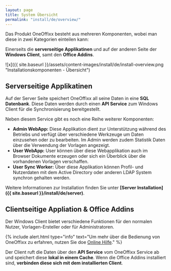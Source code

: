 ```yaml
---
layout: page
title: System Übersicht
permalink: "install/de/overview/"
---
```


Das Produkt OneOffixx besteht aus mehreren Komponenten, wobei man diese in zwei Kategorien einteilen kann:

Einerseits die __serverseitige Applikatinen__ und auf der anderen Seite der __Windows Client__, samt den __Office Addins__.

![x]({{ site.baseurl }}/assets/content-images/install/de/install-overview.png "Installationskomponenten - Übersicht")

## <i class="fa fa-server" aria-hidden="true"></i> Serverseitige Applikatinen

Auf der Server Seite speichert OneOffixx all seine Daten in eine __SQL Datenbank__. Diese Daten werden durch einen __API Service__ zum Windows Client für die Synchronisierung bereitgestellt.

Neben diesem Service gibt es noch eine Reihe weiterer Komponenten:

* __Admin WebApp:__ Diese Applikation dient zur Unterstützung während des Betriebs und verfügt über verschiedene Werkzeuge um Daten einzusehen oder zu bearbeiten. Im Admin werden zudem Statistik Daten über die Verwendung der Vorlagen angezeigt.
* __User WebApp:__ User können über diese Webapplikation auch im Browser Dokumente erzeugen oder sich ein Überblick über die vorhandenen Vorlagen verschaffen.
* __User Sync Worker:__ Über diese Applikation können Profil- und Nutzerdaten mit dem Active Directory oder anderen LDAP System synchron gehalten werden.

Weitere Informationen zur Installation finden Sie unter __[Server Installation]({{ site.baseurl }}/install/de/server)__. 

## <i class="fa fa-desktop" aria-hidden="true"></i> Clientseitige Appliation & Office Addins

Der Windows Client bietet verschiedene Funktionen für den normalen Nutzer, Vorlagen-Ersteller oder für Administratoren. 

{% include alert.html type="info" text="Um mehr über die Bedienung von OneOffixx zu erfahren, nutzen Sie doe <a href="http://help.oneoffixx.com/suite/de/">Online Hilfe</a>." %}

Der Client ruft die Daten über den __API Service__ vom OneOffixx Service ab und speichert diese __lokal in einem Cache__.
Wenn die Office Addins installiert sind, __verbinden diese sich mit dem installierten Client__.